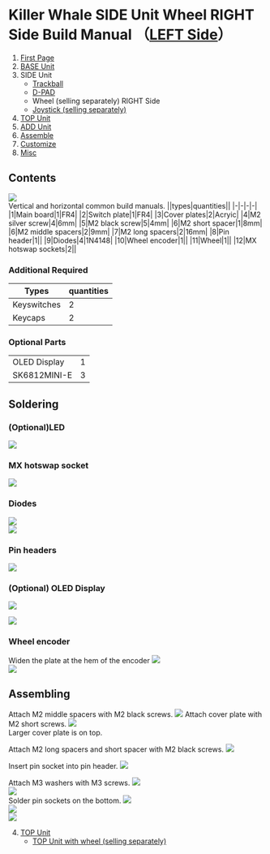 # Killer Whale SIDE Unit Wheel RIGHT Side Build Manual （[LEFT Side](../leftside/3_SIDE_WHEEL.md)）

1. [First Page](../README_EN.md)
2. [BASE Unit](../rightside/2_BASE.md)
3. SIDE Unit
   - [Trackball](../rightside/3_SIDE_TRACKBALL.md)
   - [D-PAD](../rightside/3_SIDE_DPAD.md)
   - Wheel (selling separately) RIGHT Side
   - [Joystick (selling separately)](../rightside/3_SIDE_JOYSTICK.md)
4. [TOP Unit](../rightside/4_TOP.md)
5. [ADD Unit](../rightside/5_ADD.md)
6. [Assemble](../rightside/6_ASSEMBLE.md)
7. [Customize](../rightside/7_CUSTOM.md)
8. [Misc](../rightside/8_MISC.md)


## Contents
![](../img/wheel/IMG_5337.jpg)    
Vertical and horizontal common build manuals.
||types|quantities||
|-|-|-|-|
|1|Main board|1|FR4|
|2|Switch plate|1|FR4|
|3|Cover plates|2|Acryic|
|4|M2 silver screw|4|6mm|
|5|M2 black screw|5|4mm|
|6|M2 short spacer|1|8mm|
|6|M2 middle spacers|2|9mm|
|7|M2 long spacers|2|16mm|
|8|Pin header|1||
|9|Diodes|4|1N4148|
|10|Wheel encoder|1||
|11|Wheel|1||
|12|MX hotswap sockets|2||


### Additional Required
|Types|quantities|
|-|-|
|Keyswitches|2|
|Keycaps|2|




### Optional Parts
<table>
    <tr>
      <td>OLED Display</a></td> 
      <td>1</td>
    </tr>
    <tr>
      <td>SK6812MINI-E</td>
      <td>3</td>
    </tr>
 </table>
 
## Soldering
### (Optional)LED 
![](../img/wheel/IMG_5348.jpg)  
### MX hotswap socket
![](../img/wheel/IMG_5354.jpg)  
### Diodes
![](../img/wheel/IMG_5359.jpg)  
![](../img/wheel/IMG_5366.jpg)  

### Pin headers
![](../img/wheel/IMG_5377.jpg)  


### (Optional) OLED Display
![](../img/wheel/IMG_5382.jpg)  

![](../img/trackball/IMG_5116.jpg)  

### Wheel encoder
Widen the plate at the hem of the encoder 
![](../img/wheel/IMG_4976.jpg)  
![](../img/wheel/IMG_5387.jpg)  

## Assembling
Attach M2 middle spacers with M2 black screws. 
![](../img/wheel/IMG_5398.jpg) 
Attach cover plate with M2 short screws.
![](../img/wheel/IMG_5403.jpg)  
Larger cover plate is on top.

Attach M2 long spacers and short spacer with M2 black screws.
![](../img/wheel/IMG_5410.jpg)  
  

Insert pin socket into pin header.
![](../img/wheel/IMG_5417.jpg)  

Attach M3 washers with M3 screws. 
![](../img/trackball/IMG_5169.jpg)   
![](../img/wheel/IMG_5421.jpg)  
Solder pin sockets on the bottom.
![](../img/trackball/IMG_5184.jpg)  
![](../img/wheel/IMG_5438.jpg)  
![](../img/wheel/IMG_5448.jpg)  

4. [TOP Unit](../rightside/4_TOP.md)
   - [TOP Unit with wheel (selling separately)](../rightside/4_TOP_WHEEL.md)


